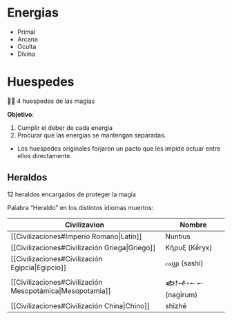 # Energias
- Primal
- Arcana
- Oculta 
- Divina 

# Huespedes
🧙‍♂️ 4 huespedes de las magias

**Objetivo**: 
1. Cumplir el deber de cada energia 
2. Procurar que las energias se mantengan separadas.
- Los huespedes originales forjaron un pacto que les impide actuar entre ellos directamente.




## Heraldos
12 heraldos encargados de proteger la magia

Palabra “Heraldo” en los distintos idiomas muertos:

| Civilizavion                                              | Nombre         |
| --------------------------------------------------------- | -------------- |
| [[Civilizaciones#Imperio Romano\|Latín]]                  | Nuntius        |
| [[Civilizaciones#Civilización Griega\|Griego]]            | Κῆρυξ (Kḗryx)  |
| [[Civilizaciones#Civilización Egipcia\|Egipcio]]          | ⲥⲁϣⲓ (sashi)   |
| [[Civilizaciones#Civilización Mesopotámica\|Mesopotamia]] | 𒅴𒋾𒀸𒀸 (nagīrum) |
| [[Civilizaciones#Civilización China\|Chino]]              | shǐzhě         |

